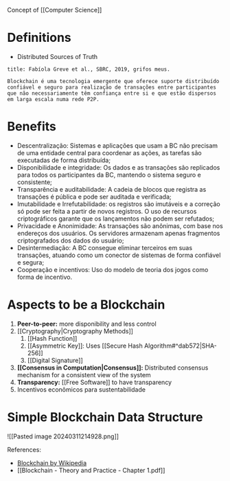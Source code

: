 Concept of [[Computer Science]]

# Definitions

-  Distributed Sources of Truth

```ad-note
title: Fabíola Greve et al., SBRC, 2019, grifos meus.

Blockchain é uma tecnologia emergente que oferece suporte distribuído confiável e seguro para realização de transações entre participantes que não necessariamente têm confiança entre si e que estão dispersos em larga escala numa rede P2P.
```

# Benefits

- Descentralização: Sistemas e aplicações que usam a BC não precisam de uma entidade central para
coordenar as ações, as tarefas são executadas de forma distribuída;
- Disponibilidade e integridade: Os dados e as transações são replicados para todos os participantes da
BC, mantendo o sistema seguro e consistente;
- Transparência e auditabilidade: A cadeia de blocos que registra as transações é pública e pode ser
auditada e verificada;
- Imutabilidade e Irrefutabilidade: os registros são imutáveis e a correção só pode ser feita a partir de
novos registros. O uso de recursos criptográficos garante que os lançamentos não podem ser refutados;
- Privacidade e Anonimidade: As transações são anônimas, com base nos endereços dos usuários. Os
servidores armazenam apenas fragmentos criptografados dos dados do usuário;
- Desintermediação: A BC consegue eliminar terceiros em suas transações, atuando como um conector de
sistemas de forma confiável e segura;
- Cooperação e incentivos: Uso do modelo de teoria dos jogos como forma de incentivo.

# Aspects to be a Blockchain

1. **Peer-to-peer:** more disponibility and less control
2. [[Cryptography|Cryptography Methods]]
	1. [[Hash Function]]
	2. [[Asymmetric Key]]: Uses [[Secure Hash Algorithm#^dab572|SHA-256]]
	3. [[Digital Signature]]
3. **[[Consensus in Computation|Consensus]]:** Distributed consensus mechanism for a consistent view of the system
4. **Transparency:** [[Free Software]] to have transparency
5. Incentivos econômicos para sustentabilidade

# Simple Blockchain Data Structure

![[Pasted image 20240311214928.png]]

References:
- [Blockchain by Wikipedia](https://en.wikipedia.org/wiki/Blockchain)
- [[Blockchain - Theory and Practice - Chapter 1.pdf]]